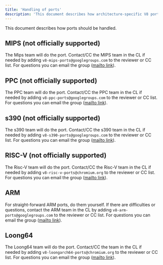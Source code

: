 ```yaml
---
title: 'Handling of ports'
description: 'This document describes how architecture-specific V8 ports should be handled.'
---
```

This document describes how ports should be handled.

## MIPS (not officially supported)

The Mips team will do the port. Contact/CC the MIPS team in the CL if needed by adding
`v8-mips-ports@googlegroups.com` to the reviewer or CC list. For questions you can email
the group ([mailto link](mailto:v8-mips-ports@googlegroups.com)).

## PPC (not officially supported)

The PPC team will do the port. Contact/CC the PPC team in the CL if needed by adding
`v8-ppc-ports@googlegroups.com` to the reviewer or CC list. For questions you can email
the group ([mailto link](mailto:v8-ppc-ports@googlegroups.com)).

## s390 (not officially supported)

The s390 team will do the port. Contact/CC the s390 team in the CL if needed by adding
`v8-s390-ports@googlegroups.com` to the reviewer or CC list. For questions you can email
the group ([mailto link](mailto:v8-s390-ports@googlegroups.com)).

## RISC-V (not officially supported)

The Risc-V team will do the port. Contact/CC the Risc-V team in the CL if needed by adding
`v8-risc-v-ports@chromium.org` to the reviewer or CC list. For questions you can email
the group ([mailto link](mailto:v8-risc-v-ports@chromium.org)).

## ARM

For straight-forward ARM ports, do them yourself. If there are difficulties or questions,
contact the ARM team in the CL by adding `v8-arm-ports@googlegroups.com` to the reviewer or
CC list. For questions you can email
the group ([mailto link](mailto:v8-arm-ports@googlegroups.com)).

## Loong64

The Loong64 team will do the port. Contact/CC the team in the CL if needed by adding
`v8-loongarch64-ports@chromium.org` to the reviewer or CC list. For questions you can email
the group ([mailto link](mailto:v8-loongarch64-ports@chromium.org)).
